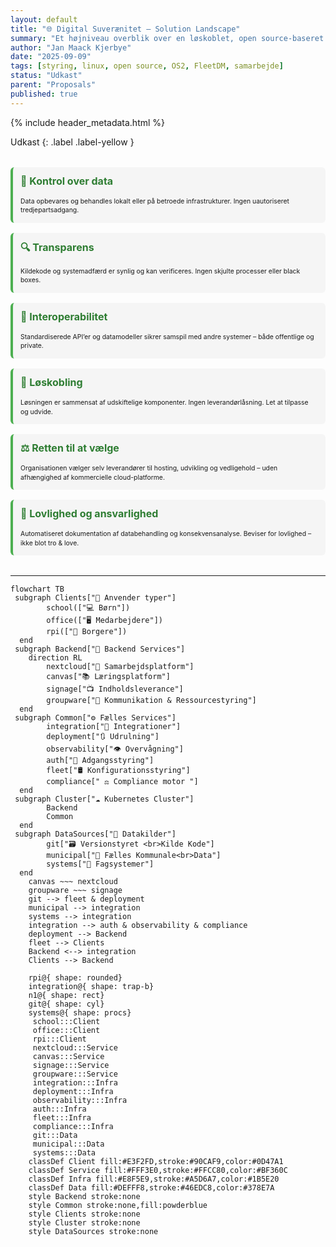 ```yaml
---
layout: default
title: "🌐 Digital Suverænitet – Solution Landscape"
summary: "Et højniveau overblik over en løskoblet, open source-baseret løsning, der understøtter digital suverænitet i praksis."
author: "Jan Maack Kjerbye"
date: "2025-09-09"
tags: [styring, linux, open source, OS2, FleetDM, samarbejde]
status: "Udkast"
parent: "Proposals"
published: true
---
```


{% include header_metadata.html %}

Udkast
{: .label .label-yellow }


<style>
.value-grid {
  display: grid;
  grid-template-columns: repeat(auto-fit, minmax(250px, 1fr));
  gap: 1rem;
  margin: 2rem 0;
}
.value-card {
  background: #f5f5f5;
  border-left: 4px solid #4caf50;
  padding: 0.75rem;
  border-radius: 6px;
}
.value-card h3 {
  margin-top: 0;
  font-size: 1rem;
  color: #2e7d32;
}
.value-card p {
  font-size: 0.65rem;
  line-height: 1.4;
  margin: 0.5rem 0 0;
}
</style>

<div class="value-grid">
  <div class="value-card">
    <h3>🔐 Kontrol over data</h3>
    <p>Data opbevares og behandles lokalt eller på betroede infrastrukturer. Ingen uautoriseret tredjepartsadgang.</p>
  </div>
  <div class="value-card">
    <h3>🔍 Transparens</h3>
    <p>Kildekode og systemadfærd er synlig og kan verificeres. Ingen skjulte processer eller black boxes.</p>
  </div>
  <div class="value-card">
    <h3>🔗 Interoperabilitet</h3>
    <p>Standardiserede API’er og datamodeller sikrer samspil med andre systemer – både offentlige og private.</p>
  </div>
  <div class="value-card">
    <h3>🧩 Løskobling</h3>
    <p>Løsningen er sammensat af udskiftelige komponenter. Ingen leverandørlåsning. Let at tilpasse og udvide.</p>
  </div>
  <div class="value-card">
    <h3>⚖️ Retten til at vælge</h3>
    <p>Organisationen vælger selv leverandører til hosting, udvikling og vedligehold – uden afhængighed af kommercielle cloud-platforme.</p>
  </div>
  <div class="value-card">
    <h3>📜 Lovlighed og ansvarlighed</h3>
    <p>Automatiseret dokumentation af databehandling og konsekvensanalyse. Beviser for lovlighed – ikke blot tro & love.</p>
  </div>
</div>

---

```mermaid
flowchart TB
 subgraph Clients["👥 Anvender typer"]
        school(["💻 Børn"])
        office(["🖥 Medarbejdere"])
        rpi(["📱 Borgere"])
  end
 subgraph Backend["🧠 Backend Services"]
    direction RL
        nextcloud["🤝 Samarbejdsplatform"]
        canvas["📚 Læringsplatform"]
        signage["📺 Indholdsleverance"]
        groupware["📆 Kommunikation & Ressourcestyring"]
  end
 subgraph Common["⚙️ Fælles Services"]
        integration["🔁 Integrationer"]
        deployment["🔃 Udrulning"]
        observability["👁 Overvågning"]
        auth["🔐 Adgangsstyring"]
        fleet["🛢 Konfigurationsstyring"]
        compliance[" ⚖️ Compliance motor "]
  end
 subgraph Cluster["☁️ Kubernetes Cluster"]
        Backend
        Common
  end
 subgraph DataSources["📂 Datakilder"]
        git["🗃 Versionstyret <br>Kilde Kode"]
        municipal["📇 Fælles Kommunale<br>Data"]
        systems["🔆 Fagsystemer"]
  end
    canvas ~~~ nextcloud
    groupware ~~~ signage
    git --> fleet & deployment
    municipal --> integration
    systems --> integration
    integration --> auth & observability & compliance
    deployment --> Backend
    fleet --> Clients
    Backend <--> integration
    Clients --> Backend

    rpi@{ shape: rounded}
    integration@{ shape: trap-b}
    n1@{ shape: rect}
    git@{ shape: cyl}
    systems@{ shape: procs}
     school:::Client
     office:::Client
     rpi:::Client
     nextcloud:::Service
     canvas:::Service
     signage:::Service
     groupware:::Service
     integration:::Infra
     deployment:::Infra
     observability:::Infra
     auth:::Infra
     fleet:::Infra
     compliance:::Infra
     git:::Data
     municipal:::Data
     systems:::Data
    classDef Client fill:#E3F2FD,stroke:#90CAF9,color:#0D47A1
    classDef Service fill:#FFF3E0,stroke:#FFCC80,color:#BF360C
    classDef Infra fill:#E8F5E9,stroke:#A5D6A7,color:#1B5E20
    classDef Data fill:#DEFFF8,stroke:#46EDC8,color:#378E7A 
    style Backend stroke:none
    style Common stroke:none,fill:powderblue
    style Clients stroke:none
    style Cluster stroke:none
    style DataSources stroke:none
```